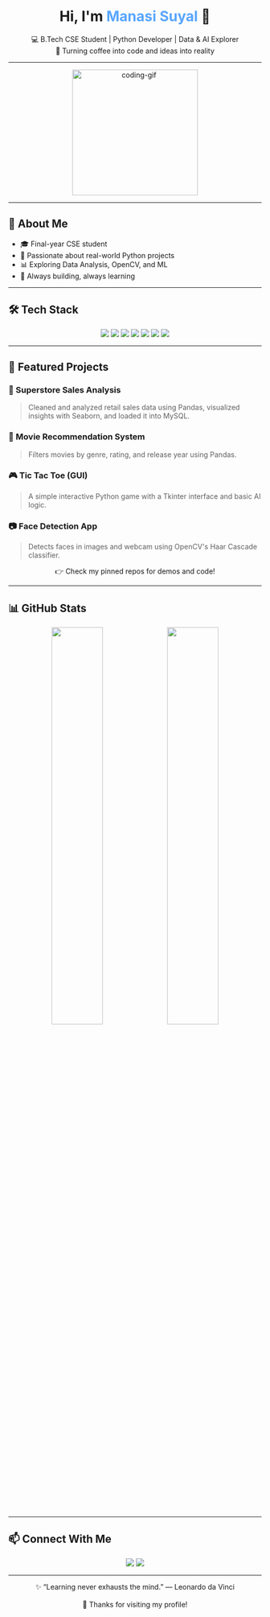 <h1 align="center">Hi, I'm <span style="color:#58a6ff;">Manasi Suyal</span> 👋</h1>

<p align="center">
  💻 B.Tech CSE Student | Python Developer | Data & AI Explorer  
  <br>
  🌱 Turning coffee into code and ideas into reality  
</p>

---

<p align="center">
  <img src="https://media.giphy.com/media/qgQUggAC3Pfv687qPC/giphy.gif" width="250" alt="coding-gif"/>
</p>

---

## 💫 About Me

- 🎓 Final-year CSE student
- 🧠 Passionate about real-world Python projects
- 📊 Exploring Data Analysis, OpenCV, and ML
- 🔧 Always building, always learning

---

## 🛠️ Tech Stack

<p align="center">
  <img src="https://img.shields.io/badge/Python-FFD43B?style=for-the-badge&logo=python&logoColor=darkgreen"/>
  <img src="https://img.shields.io/badge/Pandas-150458?style=for-the-badge&logo=pandas&logoColor=white"/>
  <img src="https://img.shields.io/badge/OpenCV-5C3EE8?style=for-the-badge&logo=opencv&logoColor=white"/>
  <img src="https://img.shields.io/badge/Tkinter-0C234B?style=for-the-badge&logo=python&logoColor=white"/>
  <img src="https://img.shields.io/badge/MySQL-00758F?style=for-the-badge&logo=mysql&logoColor=white"/>
  <img src="https://img.shields.io/badge/Matplotlib-20639B?style=for-the-badge&logo=matplotlib&logoColor=white"/>
  <img src="https://img.shields.io/badge/Seaborn-44B78B?style=for-the-badge&logo=python&logoColor=white"/>
</p>

---

## 🌟 Featured Projects

### 🛒 Superstore Sales Analysis
> Cleaned and analyzed retail sales data using Pandas, visualized insights with Seaborn, and loaded it into MySQL.

### 🎥 Movie Recommendation System
> Filters movies by genre, rating, and release year using Pandas.

### 🎮 Tic Tac Toe (GUI)
> A simple interactive Python game with a Tkinter interface and basic AI logic.

### 📷 Face Detection App
> Detects faces in images and webcam using OpenCV's Haar Cascade classifier.

<p align="center">
  👉 Check my pinned repos for demos and code!
</p>

---

## 📊 GitHub Stats

<p align="center">
  <img src="https://github-readme-stats.vercel.app/api?username=manasisuyal13&show_icons=true&theme=tokyonight&hide_border=true&border_radius=10" width="45%" />
  <img src="https://github-readme-stats.vercel.app/api/top-langs/?username=manasisuyal13&layout=compact&theme=tokyonight&hide_border=true&border_radius=10" width="45%"/>
</p>

---

## 📫 Connect With Me

<p align="center">
  <a href="mailto:manasisuyal13@gmail.com"><img src="https://img.shields.io/badge/email-D14836?style=for-the-badge&logo=gmail&logoColor=white"/></a>
  <a href="https://www.linkedin.com/in/manasi-suyal" target="_blank"><img src="https://img.shields.io/badge/linkedin-%230077B5?style=for-the-badge&logo=linkedin&logoColor=white"/></a>
</p>

---

<p align="center">
  ✨ “Learning never exhausts the mind.” — Leonardo da Vinci  
  <br><br>
  💖 Thanks for visiting my profile!
</p>
